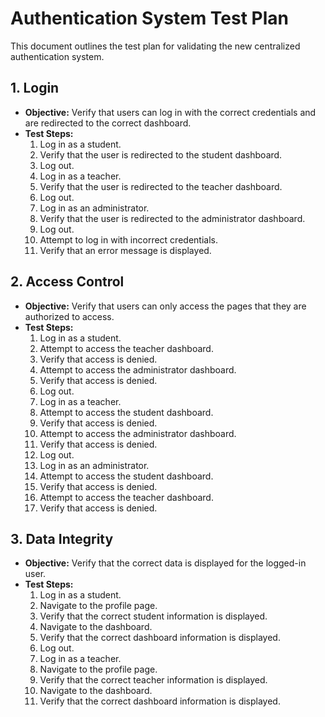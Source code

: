 # Authentication System Test Plan

This document outlines the test plan for validating the new centralized authentication system.

## 1. Login

*   **Objective:** Verify that users can log in with the correct credentials and are redirected to the correct dashboard.
*   **Test Steps:**
    1.  Log in as a student.
    2.  Verify that the user is redirected to the student dashboard.
    3.  Log out.
    4.  Log in as a teacher.
    5.  Verify that the user is redirected to the teacher dashboard.
    6.  Log out.
    7.  Log in as an administrator.
    8.  Verify that the user is redirected to the administrator dashboard.
    9.  Log out.
    10. Attempt to log in with incorrect credentials.
    11. Verify that an error message is displayed.

## 2. Access Control

*   **Objective:** Verify that users can only access the pages that they are authorized to access.
*   **Test Steps:**
    1.  Log in as a student.
    2.  Attempt to access the teacher dashboard.
    3.  Verify that access is denied.
    4.  Attempt to access the administrator dashboard.
    5.  Verify that access is denied.
    6.  Log out.
    7.  Log in as a teacher.
    8.  Attempt to access the student dashboard.
    9.  Verify that access is denied.
    10. Attempt to access the administrator dashboard.
    11. Verify that access is denied.
    12. Log out.
    13. Log in as an administrator.
    14. Attempt to access the student dashboard.
    15. Verify that access is denied.
    16. Attempt to access the teacher dashboard.
    17. Verify that access is denied.

## 3. Data Integrity

*   **Objective:** Verify that the correct data is displayed for the logged-in user.
*   **Test Steps:**
    1.  Log in as a student.
    2.  Navigate to the profile page.
    3.  Verify that the correct student information is displayed.
    4.  Navigate to the dashboard.
    5.  Verify that the correct dashboard information is displayed.
    6.  Log out.
    7.  Log in as a teacher.
    8.  Navigate to the profile page.
    9.  Verify that the correct teacher information is displayed.
    10. Navigate to the dashboard.
    11. Verify that the correct dashboard information is displayed.